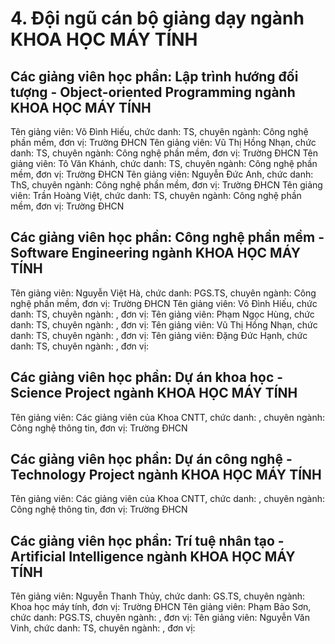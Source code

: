 # 4. Đội ngũ cán bộ giảng dạy ngành KHOA HỌC MÁY TÍNH
## Các giảng viên học phần: Lập trình hướng đối tượng - Object-oriented Programming ngành KHOA HỌC MÁY TÍNH
Tên giảng viên: Võ Đình Hiếu, chức danh: TS, chuyên ngành: Công nghệ phần mềm, đơn vị: Trường ĐHCN
Tên giảng viên: Vũ Thị Hồng Nhạn, chức danh: TS, chuyên ngành: Công nghệ phần mềm, đơn vị: Trường ĐHCN
Tên giảng viên: Tô Văn Khánh, chức danh: TS, chuyên ngành: Công nghệ phần mềm, đơn vị: Trường ĐHCN
Tên giảng viên: Nguyễn Đức Anh, chức danh: ThS, chuyên ngành: Công nghệ phần mềm, đơn vị: Trường ĐHCN
Tên giảng viên: Trần Hoàng Việt, chức danh: TS, chuyên ngành: Công nghệ phần mềm, đơn vị: Trường ĐHCN
## Các giảng viên học phần: Công nghệ phần mềm - Software Engineering ngành KHOA HỌC MÁY TÍNH
Tên giảng viên: Nguyễn Việt Hà, chức danh: PGS.TS, chuyên ngành: Công nghệ phần mềm, đơn vị: Trường ĐHCN
Tên giảng viên: Võ Đình Hiếu, chức danh: TS, chuyên ngành: , đơn vị:
Tên giảng viên: Phạm Ngọc Hùng, chức danh: TS, chuyên ngành: , đơn vị:
Tên giảng viên: Vũ Thị Hồng Nhạn, chức danh: TS, chuyên ngành: , đơn vị:
Tên giảng viên: Đặng Đức Hạnh, chức danh: TS, chuyên ngành: , đơn vị:
## Các giảng viên học phần: Dự án khoa học - Science Project ngành KHOA HỌC MÁY TÍNH
Tên giảng viên: Các giảng viên của Khoa CNTT, chức danh: , chuyên ngành: Công nghệ thông tin, đơn vị: Trường ĐHCN
## Các giảng viên học phần: Dự án công nghệ - Technology Project ngành KHOA HỌC MÁY TÍNH
Tên giảng viên: Các giảng viên của Khoa CNTT, chức danh: , chuyên ngành: Công nghệ thông tin, đơn vị: Trường ĐHCN
## Các giảng viên học phần: Trí tuệ nhân tạo - Artificial Intelligence ngành KHOA HỌC MÁY TÍNH
Tên giảng viên: Nguyễn Thanh Thủy, chức danh: GS.TS, chuyên ngành: Khoa học máy tính, đơn vị: Trường ĐHCN
Tên giảng viên: Phạm Bảo Sơn, chức danh: PGS.TS, chuyên ngành: , đơn vị:
Tên giảng viên: Nguyễn Văn Vinh, chức danh: TS, chuyên ngành: , đơn vị:
